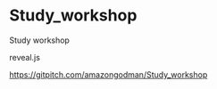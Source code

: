 # Study_workshop

Study workshop  


reveal.js  


https://gitpitch.com/amazongodman/Study_workshop  


